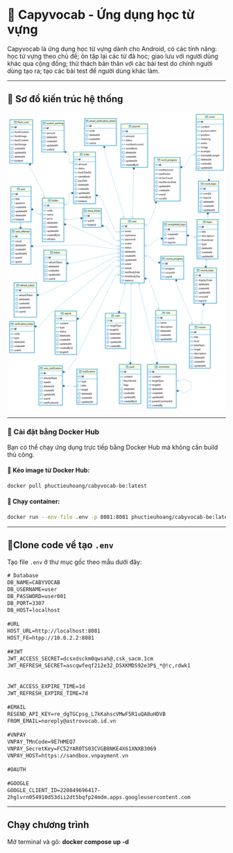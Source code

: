 # 🚀 Capyvocab - Ứng dụng học từ vựng

Capyvocab là ứng dụng học từ vựng dành cho Android, có các tính năng: học từ vựng theo chủ đề; ôn tập lại các từ đã học; giao lưu với người dùng khác qua cộng đồng; thử thách bản thân với các bài test do chính người dùng tạo ra; tạo các bài test để người dùng khác làm.

---

## 🧠 Sơ đồ kiến trúc hệ thống

<img src="./diagram.png" alt="Sơ đồ kiến trúc hệ thống" width="700"/>


---

### 🐳 Cài đặt bằng Docker Hub

Bạn có thể chạy ứng dụng trực tiếp bằng Docker Hub mà không cần build thủ công.

#### 🔹 Kéo image từ Docker Hub:

```bash
docker pull phuctieuhoang/cabyvocab-be:latest
```

#### 🔹 Chạy container:

```bash
docker run --env-file .env -p 8081:8081 phuctieuhoang/cabyvocab-be:latest
```

---

## 🔧Clone code về tạo `.env`

Tạo file `.env` ở thư mục gốc theo mẫu dưới đây:

```env
# Database
DB_NAME=CABYVOCAB
DB_USERNAME=user
DB_PASSWORD=user001
DB_PORT=3307
DB_HOST=localhost

#URL
HOST_URL=http://localhost:8081
HOST_FE=htpp://10.0.2.2:8081

##JWT
JWT_ACCESS_SECRET=dcsxdsckm0qwsa%@,csk_sacm.1cm
JWT_REFRESH_SECRET=ascqwfeqf212e32_DSXKMDS92e3P$_*@!c,rdwk1


JWT_ACCESS_EXPIRE_TIME=1d
JWT_REFRESH_EXPIRE_TIME=7d

#EMAIL
RESEND_API_KEY=re_dgTGCpsg_L7kKahscVMwF5R1uQA8uHDVB
FROM_EMAIL=noreply@astrovocab.id.vn

#VNPAY
VNPAY_TMnCode=9E7HMEQ7
VNPAY_SecretKey=FC52YAR0TS03CVGB8NKE4X61XNXB3069
VNPAY_HOST=https://sandbox.vnpayment.vn

#OAUTH

#GOOGLE
GOOGLE_CLIENT_ID=220849696417-2hglvrn054910d53dii2dt5bqfp24mdm.apps.googleusercontent.com
```

---

## Chạy chương trình

Mở terminal và gõ: <b>docker compose up -d</b>
